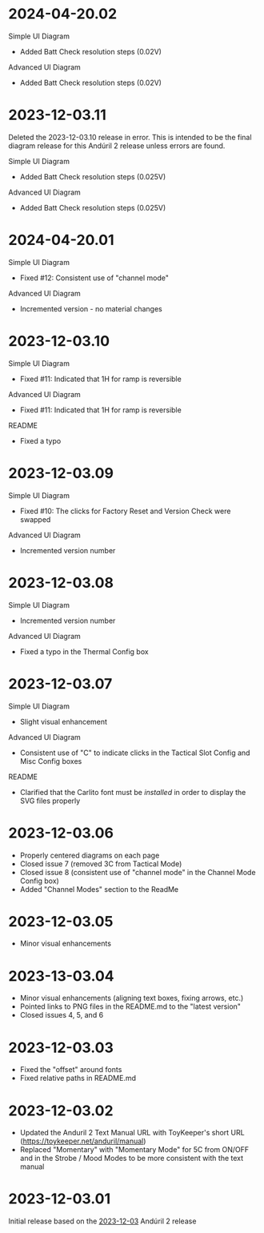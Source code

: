 # 2024-04-20.02

Simple UI Diagram
- Added Batt Check resolution steps (0.02V)

Advanced UI Diagram
- Added Batt Check resolution steps (0.02V)

# 2023-12-03.11
Deleted the 2023-12-03.10 release in error.  This is intended to be the final diagram release for this Andúril 2 release unless errors are found.

Simple UI Diagram
- Added Batt Check resolution steps (0.025V)

Advanced UI Diagram
- Added Batt Check resolution steps (0.025V)

# 2024-04-20.01
Simple UI Diagram
- Fixed #12: Consistent use of "channel mode"

Advanced UI Diagram
- Incremented version - no material changes

# 2023-12-03.10
Simple UI Diagram
- Fixed #11: Indicated that 1H for ramp is reversible

Advanced UI Diagram
- Fixed #11: Indicated that 1H for ramp is reversible

README
- Fixed a typo

# 2023-12-03.09
Simple UI Diagram
- Fixed #10: The clicks for Factory Reset and Version Check were swapped

Advanced UI Diagram
- Incremented version number

# 2023-12-03.08
Simple UI Diagram
- Incremented version number

Advanced UI Diagram
- Fixed a typo in the Thermal Config box

# 2023-12-03.07
Simple UI Diagram
- Slight visual enhancement

Advanced UI Diagram
- Consistent use of "C" to indicate clicks in the Tactical Slot Config and Misc Config boxes

README
- Clarified that the Carlito font must be *installed* in order to display the SVG files properly

# 2023-12-03.06
- Properly centered diagrams on each page
- Closed issue 7 (removed 3C from Tactical Mode)
- Closed issue 8 (consistent use of "channel mode" in the Channel Mode Config box)
- Added "Channel Modes" section to the ReadMe

# 2023-12-03.05
- Minor visual enhancements

# 2023-13-03.04
- Minor visual enhancements (aligning text boxes, fixing arrows, etc.)
- Pointed links to PNG files in the README.md to the "latest version"
- Closed issues 4, 5, and 6

# 2023-12-03.03
- Fixed the "offset" around fonts
- Fixed relative paths in README.md

# 2023-12-03.02
- Updated the Anduril 2 Text Manual URL with ToyKeeper's short URL (https://toykeeper.net/anduril/manual)
- Replaced "Momentary" with "Momentary Mode" for 5C from ON/OFF and in the Strobe / Mood Modes to be more consistent with the text manual

# 2023-12-03.01
Initial release based on the [2023-12-03](https://github.com/ToyKeeper/anduril/releases/tag/r2023-12-03) Andúril 2 release
